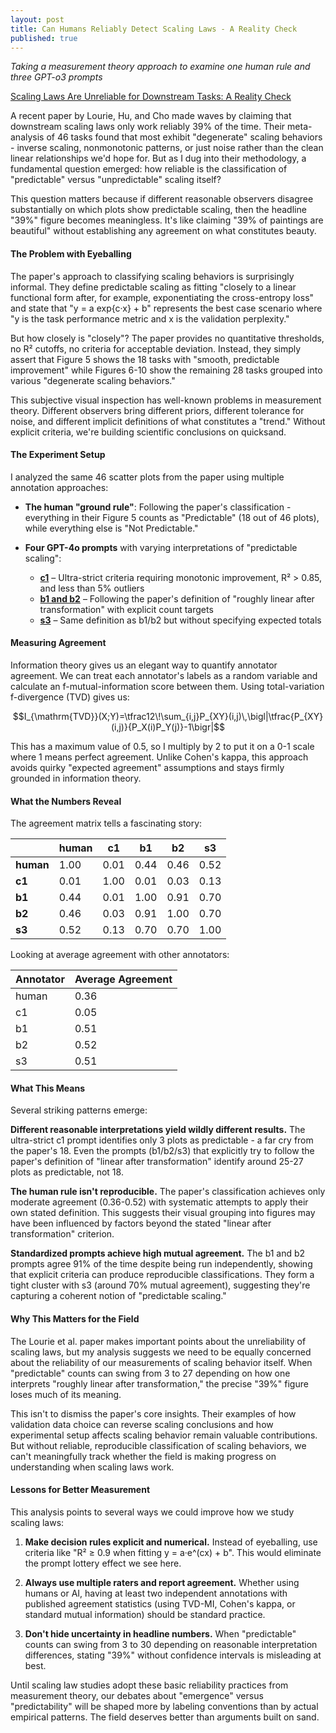 ```yaml
---
layout: post
title: Can Humans Reliably Detect Scaling Laws - A Reality Check
published: true
---
```


*Taking a measurement theory approach to examine one human rule and three GPT-o3 prompts*

[Scaling Laws Are Unreliable for Downstream Tasks: A Reality Check](https://arxiv.org/abs/2507.00885)

A recent paper by Lourie, Hu, and Cho made waves by claiming that downstream scaling laws only work reliably 39% of the time. Their meta-analysis of 46 tasks found that most exhibit "degenerate" scaling behaviors - inverse scaling, nonmonotonic patterns, or just noise rather than the clean linear relationships we'd hope for. But as I dug into their methodology, a fundamental question emerged: how reliable is the classification of "predictable" versus "unpredictable" scaling itself?

This question matters because if different reasonable observers disagree substantially on which plots show predictable scaling, then the headline "39%" figure becomes meaningless. It's like claiming "39% of paintings are beautiful" without establishing any agreement on what constitutes beauty.

#### The Problem with Eyeballing

The paper's approach to classifying scaling behaviors is surprisingly informal. They define predictable scaling as fitting "closely to a linear functional form after, for example, exponentiating the cross-entropy loss" and state that "y = a exp{c·x} + b" represents the best case scenario where "y is the task performance metric and x is the validation perplexity."

But how closely is "closely"? The paper provides no quantitative thresholds, no R² cutoffs, no criteria for acceptable deviation. Instead, they simply assert that Figure 5 shows the 18 tasks with "smooth, predictable improvement" while Figures 6-10 show the remaining 28 tasks grouped into various "degenerate scaling behaviors."

This subjective visual inspection has well-known problems in measurement theory. Different observers bring different priors, different tolerance for noise, and different implicit definitions of what constitutes a "trend." Without explicit criteria, we're building scientific conclusions on quicksand.

#### The Experiment Setup

I analyzed the same 46 scatter plots from the paper using multiple annotation approaches:

* **The human "ground rule"**: Following the paper's classification - everything in their Figure 5 counts as "Predictable" (18 out of 46 plots), while everything else is "Not Predictable."

* **Four GPT-4o prompts** with varying interpretations of "predictable scaling":
  * **[c1](https://chatgpt.com/share/686c39ea-d0c0-800c-8dcc-f11e913586e4)** – Ultra-strict criteria requiring monotonic improvement, R² > 0.85, and less than 5% outliers
  * **[b1 and b2](https://chatgpt.com/share/686c39cf-898c-800c-bd9c-d412a700a277)** – Following the paper's definition of "roughly linear after transformation" with explicit count targets
  * **[s3](https://chatgpt.com/share/6867f0e7-aba4-800c-ae2e-7b58811028e0)** – Same definition as b1/b2 but without specifying expected totals

#### Measuring Agreement

Information theory gives us an elegant way to quantify annotator agreement. We can treat each annotator's labels as a random variable and calculate an f-mutual-information score between them. Using total-variation f-divergence (TVD) gives us:

$$I_{\mathrm{TVD}}(X;Y)=\tfrac12\!\sum_{i,j}P_{XY}(i,j)\,\bigl|\tfrac{P_{XY}(i,j)}{P_X(i)P_Y(j)}-1\bigr|$$

This has a maximum value of 0.5, so I multiply by 2 to put it on a 0-1 scale where 1 means perfect agreement. Unlike Cohen's kappa, this approach avoids quirky "expected agreement" assumptions and stays firmly grounded in information theory.

#### What the Numbers Reveal

The agreement matrix tells a fascinating story:

|           | human | c1   | b1   | b2   | s3   |
|-----------|-------|------|------|------|------|
| **human** | 1.00  | 0.01 | 0.44 | 0.46 | 0.52 |
| **c1**    | 0.01  | 1.00 | 0.01 | 0.03 | 0.13 |
| **b1**    | 0.44  | 0.01 | 1.00 | 0.91 | 0.70 |
| **b2**    | 0.46  | 0.03 | 0.91 | 1.00 | 0.70 |
| **s3**    | 0.52  | 0.13 | 0.70 | 0.70 | 1.00 |

Looking at average agreement with other annotators:

| Annotator | Average Agreement |
|-----------|------------------|
| human     | 0.36            |
| c1        | 0.05            |
| b1        | 0.51            |
| b2        | 0.52            |
| s3        | 0.51            |

#### What This Means

Several striking patterns emerge:

**Different reasonable interpretations yield wildly different results.** The ultra-strict c1 prompt identifies only 3 plots as predictable - a far cry from the paper's 18. Even the prompts (b1/b2/s3) that explicitly try to follow the paper's definition of "linear after transformation" identify around 25-27 plots as predictable, not 18.

**The human rule isn't reproducible.** The paper's classification achieves only moderate agreement (0.36-0.52) with systematic attempts to apply their own stated definition. This suggests their visual grouping into figures may have been influenced by factors beyond the stated "linear after transformation" criterion.

**Standardized prompts achieve high mutual agreement.** The b1 and b2 prompts agree 91% of the time despite being run independently, showing that explicit criteria can produce reproducible classifications. They form a tight cluster with s3 (around 70% mutual agreement), suggesting they're capturing a coherent notion of "predictable scaling."

#### Why This Matters for the Field

The Lourie et al. paper makes important points about the unreliability of scaling laws, but my analysis suggests we need to be equally concerned about the reliability of our measurements of scaling behavior itself. When "predictable" counts can swing from 3 to 27 depending on how one interprets "roughly linear after transformation," the precise "39%" figure loses much of its meaning.

This isn't to dismiss the paper's core insights. Their examples of how validation data choice can reverse scaling conclusions and how experimental setup affects scaling behavior remain valuable contributions. But without reliable, reproducible classification of scaling behaviors, we can't meaningfully track whether the field is making progress on understanding when scaling laws work.

#### Lessons for Better Measurement

This analysis points to several ways we could improve how we study scaling laws:

1. **Make decision rules explicit and numerical.** Instead of eyeballing, use criteria like "R² ≥ 0.9 when fitting y = a·e^(cx) + b". This would eliminate the prompt lottery effect we see here.

2. **Always use multiple raters and report agreement.** Whether using humans or AI, having at least two independent annotations with published agreement statistics (using TVD-MI, Cohen's kappa, or standard mutual information) should be standard practice.

3. **Don't hide uncertainty in headline numbers.** When "predictable" counts can swing from 3 to 30 depending on reasonable interpretation differences, stating "39%" without confidence intervals is misleading at best.

Until scaling law studies adopt these basic reliability practices from measurement theory, our debates about "emergence" versus "predictability" will be shaped more by labeling conventions than by actual empirical patterns. The field deserves better than arguments built on sand.
